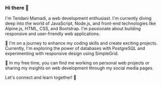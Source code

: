 ### Hi there 👋

I'm Tendani Mamadi, a web development enthusiast. I'm currently diving deep into the world of JavaScript, Node.js, and front-end technologies like Alpine.js, HTML, CSS, and Bootstrap. I'm passionate about building responsive and user-friendly web applications.

🚀 I'm on a journey to enhance my coding skills and create exciting projects. Currently, I'm exploring the power of databases with PostgreSQL and experimenting with responsive design using SimpleGrid.

💼 In my free time, you can find me working on personal web projects or sharing my insights on web development through my social media pages.

Let's connect and learn together! 🌟

